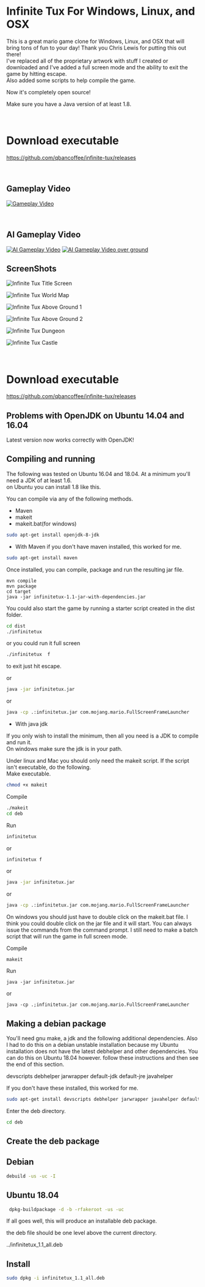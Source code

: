 Infinite Tux For Windows, Linux, and OSX
=========================================
This is a great mario game clone for Windows, Linux, and OSX that will bring tons of fun to your day! Thank you Chris Lewis for putting this out there!<br>
I've replaced all of the proprietary artwork with stuff I created or downloaded and I've added a full screen mode and the ability to exit the game by hitting escape.<br>
Also added some scripts to help compile the game.

Now it's completely open source!

Make sure you have a Java version of at least 1.8.

<br>

Download executable
===================
https://github.com/qbancoffee/infinite-tux/releases

<br>

Gameplay Video
--------------

[![Gameplay Video](https://img.youtube.com/vi/CxtxaujNFws/0.jpg)](https://www.youtube.com/watch?v=CxtxaujNFws)

<br>

AI Gameplay Video
--------------

[![AI Gameplay Video](https://img.youtube.com/vi/eiG-bJdwCyc/0.jpg)](https://www.youtube.com/watch?v=eiG-bJdwCyc)
[![AI Gameplay Video over ground](https://img.youtube.com/vi/5RukWnRZ0yI/0.jpg)](https://www.youtube.com/watch?v=5RukWnRZ0yI)
<br>


ScreenShots
-----------

![Infinite Tux Title Screen](deb/screenshots/tux_title.png?raw=true "Infinite Tux Title Screen")

![Infinite Tux World Map](deb/screenshots/tux_map.png?raw=true "Infinite Tux World Map")

![Infinite Tux Above Ground 1](deb/screenshots/tux_jump_shark.png?raw=true "Infinite Tux Above Ground 1")

![Infinite Tux Above Ground 2](deb/screenshots/tux_fire_shark.png?raw=true "Infinite Tux Above Ground 2")

![Infinite Tux Dungeon](deb/screenshots/tux_dungeon_jump.png?raw=true "Infinite Tux Dungeon")

![Infinite Tux Castle](deb/screenshots/tux_castle_cannon.png?raw=true "Infinite Tux Castle")




<br>

Download executable
===================
https://github.com/qbancoffee/infinite-tux/releases


Problems with OpenJDK on Ubuntu 14.04 and 16.04
-----------------------------------------------
Latest version now works correctly with OpenJDK!

Compiling and running
---------------------
The following was tested on Ubuntu 16.04 and 18.04. At a minimum you'll need a JDK of at least 1.6.<br>
on Ubuntu you can install 1.8 like this. 

You can compile via any of the following methods.
* Maven
* makeit
* makeit.bat(for windows)

```bash
sudo apt-get install openjdk-8-jdk
```

* With Maven
if you don't have maven installed, this worked for me.
```bash
sudo apt-get install maven
```
Once installed, you can compile, package and run the resulting jar file.

```
mvn compile
mvn package
cd target
java -jar infinitetux-1.1-jar-with-dependencies.jar
```

You could also start the game by running a starter script created in the dist folder.

```bash
cd dist
./infinitetux
```

or you could run it full screen 

```bash
./infinitetux  f
```
to exit just hit escape.<br>


or

```bash
java -jar infinitetux.jar
```
or

```bash
java -cp .:infinitetux.jar com.mojang.mario.FullScreenFrameLauncher
```


* With java jdk

If you only wish to install the minimum, then all you need is a JDK to compile and run it.<br>
On windows make sure the jdk is in your path.

Under linux and Mac you should only need the makeit script. If the script isn't executable, do the following.<br>
Make executable.
```bash
chmod +x makeit
```
Compile 
```bash
./makeit
cd deb
```
Run
```bash
infinitetux
```
or 
```bash
infinitetux f
```

or

```bash
java -jar infinitetux.jar
```
or

```bash
java -cp .:infinitetux.jar com.mojang.mario.FullScreenFrameLauncher
```

On windows you should just have to double click on the makeit.bat file. I think you could double click on the
jar file and it will start. You can always issue the commands from the command prompt. I still need to make a batch script that
will run the game in full screen mode.

Compile 
```windows
makeit
```
Run
```windows
java -jar infinitetux.jar
```
or

```windows
java -cp .;infinitetux.jar com.mojang.mario.FullScreenFrameLauncher
```


Making a debian package
-----------------------

You'll need gnu make, a jdk and the following additional dependencies.
Also I had to do this on a debian unstable installation because my Ubuntu
installation does not have the latest debhelper and other dependencies.
You can do this on Ubuntu 18.04 however. 
follow these instructions and then see the end of this section.

devscripts
debhelper
jarwrapper
default-jdk
default-jre
javahelper

If you don't have these installed, this worked for me.

```bash
sudo apt-get install devscripts debhelper jarwrapper javahelper default-jdk default-jre
```
Enter the deb directory.
```bash
cd deb
```
Create the deb package
----------------------

Debian
------

```bash
debuild -us -uc -I
```


Ubuntu 18.04
-------------
```bash
 dpkg-buildpackage -d -b -rfakeroot -us -uc
 ```
 




If all goes well, this will produce an installable deb package.

the deb file should be one level above the current directory.

../infinitetux_1.1_all.deb

Install
-------
```bash
sudo dpkg -i infinitetux_1.1_all.deb
```



